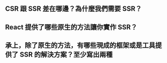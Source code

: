 ## CSR 跟 SSR 差在哪邊？為什麼我們需要 SSR？


## React 提供了哪些原生的方法讓你實作 SSR？


## 承上，除了原生的方法，有哪些現成的框架或是工具提供了 SSR 的解決方案？至少寫出兩種


